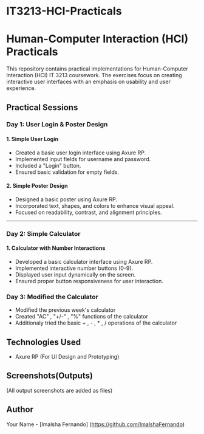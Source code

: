 # IT3213-HCI-Practicals

# Human-Computer Interaction (HCI) Practicals

This repository contains practical implementations for Human-Computer Interaction (HCI) IT 3213 coursework. 
The exercises focus on creating interactive user interfaces with an emphasis on usability and user experience.

## Practical Sessions

### Day 1: User Login & Poster Design

#### 1. Simple User Login
- Created a basic user login interface using Axure RP.
- Implemented input fields for username and password.
- Included a "Login" button.
- Ensured basic validation for empty fields.

#### 2. Simple Poster Design
- Designed a basic poster using Axure RP.
- Incorporated text, shapes, and colors to enhance visual appeal.
- Focused on readability, contrast, and alignment principles.
---

### Day 2: Simple Calculator

#### 1. Calculator with Number Interactions
- Developed a basic calculator interface using Axure RP.
- Implemented interactive number buttons (0-9).
- Displayed user input dynamically on the screen.
- Ensured proper button responsiveness for user interaction.

### Day 3: Modified the Calculator
- Modified the previous week's calculator
- Created "AC" , "+/-" , "%" functions of the calculator
- Additionaly tried the basic + , - , * , / operations of the calculator


## Technologies Used
- Axure RP (For UI Design and Prototyping)

## Screenshots(Outputs)
(All output screenshots are added as files)

## Author
Your Name - [Imalsha Fernando] (https://github.com/ImalshaFernando)

